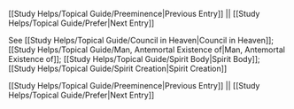 [[Study Helps/Topical Guide/Preeminence|Previous Entry]]  ||  [[Study Helps/Topical Guide/Prefer|Next Entry]]

 See [[Study Helps/Topical Guide/Council in Heaven|Council in Heaven]]; [[Study Helps/Topical Guide/Man, Antemortal Existence of|Man, Antemortal Existence of]]; [[Study Helps/Topical Guide/Spirit Body|Spirit Body]]; [[Study Helps/Topical Guide/Spirit Creation|Spirit Creation]]

[[Study Helps/Topical Guide/Preeminence|Previous Entry]]  ||  [[Study Helps/Topical Guide/Prefer|Next Entry]]